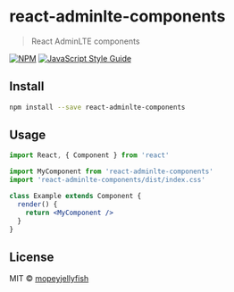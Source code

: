 # react-adminlte-components

> React AdminLTE components

[![NPM](https://img.shields.io/npm/v/react-adminlte-components.svg)](https://www.npmjs.com/package/react-adminlte-components) [![JavaScript Style Guide](https://img.shields.io/badge/code_style-standard-brightgreen.svg)](https://standardjs.com)

## Install

```bash
npm install --save react-adminlte-components
```

## Usage

```jsx
import React, { Component } from 'react'

import MyComponent from 'react-adminlte-components'
import 'react-adminlte-components/dist/index.css'

class Example extends Component {
  render() {
    return <MyComponent />
  }
}
```

## License

MIT © [mopeyjellyfish](https://github.com/mopeyjellyfish)
